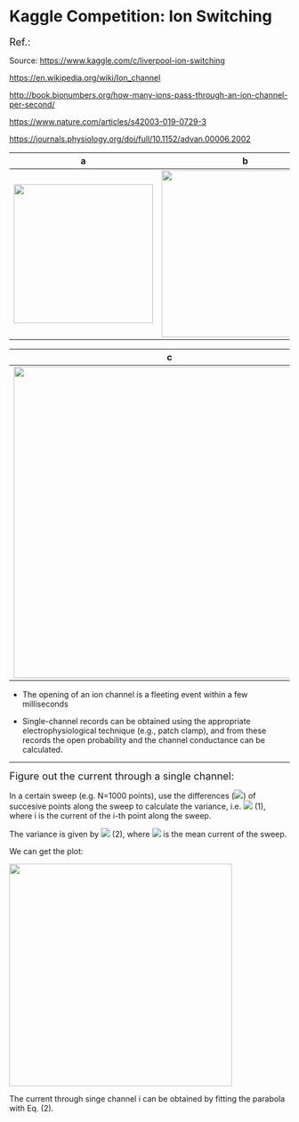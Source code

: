 # Kaggle Competition: Ion Switching

<font size=4>Ref.:</font>

Source: https://www.kaggle.com/c/liverpool-ion-switching

https://en.wikipedia.org/wiki/Ion_channel

http://book.bionumbers.org/how-many-ions-pass-through-an-ion-channel-per-second/

https://www.nature.com/articles/s42003-019-0729-3

https://journals.physiology.org/doi/full/10.1152/advan.00006.2002


| a|b|
|-|-|
|<img src="https://upload.wikimedia.org/wikipedia/commons/2/2f/Ion_channel.png" width="250"/> | <img src="http://book.bionumbers.org/wp-content/uploads/2014/08/427-f1-ChannelOpenClose-11.png" width="300"/>|

|c|
|-|
|<img src="http://book.bionumbers.org/wp-content/uploads/2014/08/427-f3-IonChannelCalc-1.png" width="560"/>|


- The opening of an ion channel is a fleeting event within a few milliseconds

- Single-channel records can be obtained using the appropriate electrophysiological technique (e.g., patch clamp), and from these records the open probability and the channel conductance can be calculated. 
***

<font size=4>Figure out the current through a single channel:</font>

In a certain sweep (e.g. N=1000 points), use the differences (<img src="https://render.githubusercontent.com/render/math?math=y_i">) of succesive points along the sweep to calculate the variance, i.e.
<img src="https://render.githubusercontent.com/render/math?math=y_i = \frac{1}{2}(x_i - x_{i+1})"> (1), where i is the current of the i-th point along the sweep.

The variance is given by
<img src="https://render.githubusercontent.com/render/math?math=\sigma_i^2 = \frac{2}{N-1}\sum_i^N (y_i - \bar{y})^2"> (2), where <img src="https://render.githubusercontent.com/render/math?math=\bar{y}"> is the mean current of the sweep. 

We can get the plot:

<img src="https://www.researchgate.net/profile/Osvaldo_Alvarez2/publication/11024671/figure/fig5/AS:394575848984579@1471085621134/Plot-of-the-variance-vs-the-mean-current-computed-for-each-of-the-1-000-isochrones-of-a.png" width="400"/>

The current through singe channel i can be obtained by fitting the parabola with Eq. (2).
